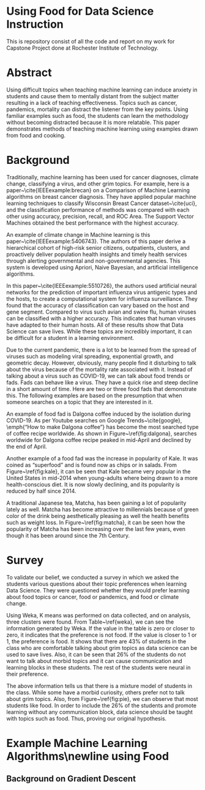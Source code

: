 # Using Food for Data Science Instruction
This is repository consist of all the code and report on my work for Capstone Project done at Rochester Institute of Technology.

# Abstract

Using difficult topics when teaching machine learning can induce anxiety in students and cause them to mentally distant from the subject matter resulting in a lack of teaching effectiveness.
Topics such as cancer, pandemics, mortality can distract the listener from the key points. Using familiar examples such as food, the students can learn the methodology without becoming distracted because it is more relatable.  This paper demonstrates methods of teaching machine learning using examples drawn from food and cooking.

# Background 

Traditionally, machine learning has been used for cancer diagnoses, climate change, classifying a virus, and other grim topics. For example, here is a paper~\cite{IEEEexample:brecan} on a Comparison of Machine Learning algorithms on breast cancer diagnosis. They have applied popular machine learning techniques to classify Wisconsin Breast Cancer dataset~\cite{uci}, and the classification performance of methods was compared with each other using accuracy, precision, recall, and ROC Area. The Support Vector Machines obtained the best performance with the highest accuracy. 

An example of climate change in Machine learning is this paper~\cite{IEEEexample:5406743}. The authors of this paper derive a hierarchical cohort of high-risk senior citizens, outpatients, clusters, and proactively deliver population health insights and timely health services through alerting governmental and non-governmental agencies. This system is developed using Apriori, Naive Bayesian, and artificial intelligence algorithms. 

In this paper~\cite{IEEEexample:5510726}, the authors used artificial neural networks for the prediction of important influenza virus antigenic types and the hosts, to create a computational system for influenza surveillance. They found that the accuracy of classification can vary based on the host and gene segment. Compared to virus such avian and swine flu, human viruses can be classified with a higher accuracy. This indicates that human viruses have adapted to their human hosts. All of these results show that Data Science can save lives. While these topics are incredibly important, it can be difficult for a student in a learning environment. 

Due to the current pandemic, there is a lot to be learned from the spread of viruses such as modeling viral spreading, exponential growth, and geometric decay. However, obviously, many people find it disturbing to talk about the virus because of the mortality rate associated with it. Instead of talking about a virus such as COVID-19, we can talk about food trends or fads. Fads can behave like a virus. They have a quick rise and steep decline in a short amount of time. Here are two or three food fads that demonstrate this. The following examples are based on the presumption that when someone searches on a topic that they are interested in it.

An example of food fad is Dalgona coffee induced by the isolation during COVID-19. As per Youtube searches on Google Trends~\cite{google}, \emph{“How to make Dalgona coffee”} has become the most searched type of coffee recipe worldwide. As shown in Figure~\ref{fig:dalgona}, searches worldwide for Dalgona coffee recipe peaked in mid-April and declined by the end of April.

Another example of a food fad was the increase in popularity of Kale. It was coined as “superfood” and is found now as chips or in salads. From Figure~\ref{fig:kale}, it can be seen that Kale became very popular in the United States in mid-2014 when young-adults where being drawn to a more health-conscious diet. It is now slowly declining, and its popularity is reduced by half since 2014.

A traditional Japanese tea, Matcha, has been gaining a lot of popularity lately as well. Matcha has become attractive to millennials because of green color of the drink being aesthetically pleasing as well the health benefits such as weight loss. In Figure~\ref{fig:matcha}, it can be seen how the popularity of Matcha has been increasing over the last few years, even though it has been around since the 7th Century.

# Survey

To validate our belief, we conducted a survey in which we asked the students various questions about their topic preferences when learning Data Science. They were questioned whether they would prefer learning about food topics or cancer, food or pandemics, and food or climate change. 

Using Weka, K means was performed on data collected, and on analysis, three clusters were found. From Table~\ref{weka}, we can see the information generated by Weka. If the value in the table is zero or closer to zero, it indicates that the preference is not food. If the value is closer to 1 or 1, the preference is food. It shows that there are 43\% of students in the class who are comfortable talking about grim topics as data science can be used to save lives. Also, it can be seen that 26\% of the students do not want to talk about morbid topics and it can cause communication and learning blocks in these students. The rest of the students were neural in their preference.

The above information tells us that there is a mixture model of students in the class. While some have a morbid curiosity, others prefer not to talk about grim topics. Also, from Figure~\ref{fig:pie}, we can observe that most students like food. In order to include the 26\% of the students and promote learning without any communication block, data science should be taught with topics such as food. Thus, proving our original hypothesis. 

# Example Machine Learning Algorithms\newline using Food

## Background on Gradient Descent
